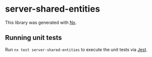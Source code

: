 # server-shared-entities

This library was generated with [Nx](https://nx.dev).

## Running unit tests

Run `nx test server-shared-entities` to execute the unit tests via [Jest](https://jestjs.io).
